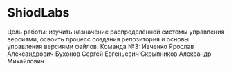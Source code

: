 # ShiodLabs
Цель работы: изучить назначение распределённой системы управления версиями, освоить процесс создания репозитория и основы управления версиями файлов.
Команда №3:
Ивченко Ярослав Александрович
Бухонов Сергей Евгеньевич
Скрыпников Александр Михайлович
